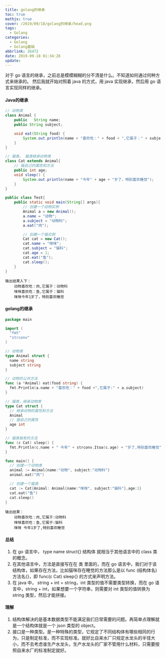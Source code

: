 ```yaml
---
title: golang的继承
toc: true
mathjx: true
cover: /2019/09/18/golang的继承/head.png
tags:
  - Golang
categories:
  - Golang
  - Golang基础
abbrlink: 26472
date: 2019-09-18 01:34:28
update:
---
```


对于 go 语言的继承，之前总是模模糊糊的分不清是什么。不知道如何通过何种方式来继承的。
然后我就开始对照着 java 的方式，用 java 实现继承，然后用 go 语言实现同样的继承。

#### Java的继承
~~~java
// 动物类
class Animal {
    public   String name;
    public String subject;

    void eat(String food) {
        System.out.println(name + "喜欢吃：" + food + ",它属于：" + subject);
    }
}

// 猫类。 猫类继承动物类
class Cat extends Animal{
    // 猫自己的属性和方法
    public int age;
    void sleep() {
        System.out.println(name + "今年" + age + "岁了，特别喜欢睡觉");
    }
}

public class Test{
    public static void main(String[] args){
        // 创建一个动物实例
        Animal a = new Animal();
        a.name = "动物";
        a.subject = "动物科";
        a.eat("肉");

        // 创建一个猫实例
        Cat cat = new Cat();
        cat.name = "咪咪";
        cat.subject = "猫科";
        cat.age = 1;
        cat.eat("鱼");
        cat.sleep();
    }
}
~~~

~~~
输出结果入下：
    动物喜欢吃：肉,它属于：动物科
    咪咪喜欢吃：鱼,它属于：猫科
    咪咪今年1岁了，特别喜欢睡觉
~~~

#### golang的继承

~~~Go
package main

import (
  "fmt"
  "strconv"
)

// 动物类
type Animal struct {
  name string
  subject string
}

// 动物的公共方法
func (a *Animal) eat(food string) {
  fmt.Println(a.name + "喜欢吃：" + food +",它属于:" + a.subject)
}

// 猫类，继承动物类
type Cat struct {
  // 继承动物的属性和方法
  Animal
  // 猫自己的属性
  age int
}

// 猫类独有的方法
func (c Cat) sleep() {
  fmt.Println(c.name + " 今年" + strconv.Itoa(c.age) + "岁了,特别喜欢睡觉")
}

func main() {
  // 创建一个动物类
  animal := Animal{name:"动物", subject:"动物科"}
  animal.eat("肉")

  // 创建一个猫类
  cat := Cat{Animal: Animal{name:"咪咪", subject:"猫科"},age:1}
  cat.eat("鱼")
  cat.sleep()
}
~~~

~~~
输出结果：
    动物喜欢吃：肉,它属于:动物科
    咪咪喜欢吃：鱼,它属于:猫科
    咪咪 今年1岁了,特别喜欢睡觉
~~~

#### 总结
1. 在 go 语言中， type name struct{} 结构体 就相当于其他语言中的 class 类的概念。
2. 在其他语言中，方法是直接写在在 类 里面的，而在 go 语言中，我们对于该结构体，如果存在方法，比如猫咪存在睡觉的方法那么是以 func (结构体名) 方法名{}，即 func(c Cat) sleep{} 的方式来声明方法。
3. 在 java 中， string + int = string，int 类型的值不需要类型转换，而在 go 语言中，string + int，如果想要一个字符串，则需要对 int 类型的值转换为 string 类型，然后才能拼接。

#### 理解
1. 结构体解决的是基本数据类型不能满足我们日常需要的问题。再简单点理解就是一个结构体就是一个 json 类型的 object。
2. 接口是一种类型。是一种特殊的类型，它规定了不同结构体有哪些相同的行为，只是制定标准，而不实现标准。就好比自来水厂只规定水龙头的半径大小，而不去考虑谁生产水龙头，生产水龙头的厂家不管用什么材料，只需要按照自来水厂的标准制定就好。
